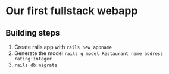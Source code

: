 # Our first fullstack webapp

## Building steps
1. Create rails app with `rails new appname`
2. Generate the model `rails g model Restaurant name address rating:integer`
3. `rails db:migrate`
